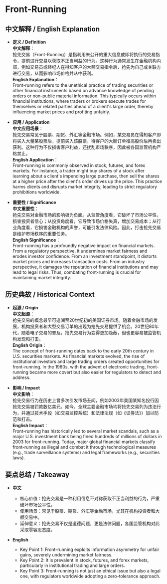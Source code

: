 # Front-Running

## 中文解释 / English Explanation

* **定义 / Definition**  
  **中文解释**：  
  抢先交易（Front-Running）是指利用未公开的重大信息或即将执行的交易指令，提前进行交易以获取不正当利益的行为。这种行为通常发生在金融机构内部，例如交易员或经纪人在得知客户的大额交易指令后，抢先为自己或关联方进行交易，从而影响市场价格并从中获利。  
  **English Explanation**：  
  Front-running refers to the unethical practice of trading securities or other financial instruments based on advance knowledge of pending orders or non-public material information. This typically occurs within financial institutions, where traders or brokers execute trades for themselves or related parties ahead of a client's large order, thereby influencing market prices and profiting unfairly.

* **应用 / Application**  
  **中文应用场景**：  
  抢先交易常见于股票、期货、外汇等金融市场。例如，某交易员在得知客户即将买入大量某股票后，提前买入该股票，待客户的大额订单推高股价后再卖出获利。这种行为不仅损害客户利益，还扰乱市场秩序，因此被各国监管机构严格禁止。  
  **English Application**：  
  Front-running is commonly observed in stock, futures, and forex markets. For instance, a trader might buy shares of a stock after learning about a client's impending large purchase, then sell the shares at a higher price after the client's order drives up the price. This practice harms clients and disrupts market integrity, leading to strict regulatory prohibitions worldwide.

* **重要性 / Significance**  
  **中文重要性**：  
  抢先交易对金融市场的影响极为负面。从监管角度看，它破坏了市场公平性，损害投资者信心；从投资角度看，它导致市场价格失真，增加交易成本；从行业角度看，它损害金融机构的声誉，可能引发法律风险。因此，打击抢先交易是维护市场秩序的重要任务。  
  **English Significance**：  
  Front-running has a profoundly negative impact on financial markets. From a regulatory perspective, it undermines market fairness and erodes investor confidence. From an investment standpoint, it distorts market prices and increases transaction costs. From an industry perspective, it damages the reputation of financial institutions and may lead to legal risks. Thus, combating front-running is crucial for maintaining market integrity.

## 历史典故 / Historical Context

* **起源 / Origin**  
  **中文起源**：  
  抢先交易的概念最早可追溯至20世纪初的美国证券市场。随着金融市场的发展，机构投资者和大型交易订单的出现为抢先交易提供了机会。20世纪80年代，随着电子交易的普及，抢先交易行为变得更加隐蔽，但也更容易被监管机构发现和打击。  
  **English Origin**：  
  The concept of front-running dates back to the early 20th century in U.S. securities markets. As financial markets evolved, the rise of institutional investors and large trading orders created opportunities for front-running. In the 1980s, with the advent of electronic trading, front-running became more covert but also easier for regulators to detect and address.

* **影响 / Impact**  
  **中文影响**：  
  抢先交易行为在历史上曾多次引发市场丑闻，例如2003年美国某知名投行因抢先交易被罚款数亿美元。如今，全球主要金融市场均将抢先交易列为违法行为，并通过技术手段（如交易监控系统）和法律法规（如《证券法》）加以防范和打击。  
  **English Impact**：  
  Front-running has historically led to several market scandals, such as a major U.S. investment bank being fined hundreds of millions of dollars in 2003 for front-running. Today, major global financial markets classify front-running as illegal and combat it through technological measures (e.g., trade surveillance systems) and legal frameworks (e.g., securities laws).

## 要点总结 / Takeaway

* **中文**  
  - 核心价值：抢先交易是一种利用信息不对称获取不正当利益的行为，严重破坏市场公平性。  
  - 使用场景：常见于股票、期货、外汇等金融市场，尤其在机构投资者和大额交易中。  
  - 延伸意义：抢先交易不仅是道德问题，更是法律问题，各国监管机构对此采取零容忍态度。  

* **English**  
  - Key Point 1: Front-running exploits information asymmetry for unfair gains, severely undermining market fairness.  
  - Key Point 2: It is prevalent in stock, futures, and forex markets, particularly in institutional trading and large orders.  
  - Key Point 3: Front-running is not just an ethical issue but also a legal one, with regulators worldwide adopting a zero-tolerance approach.